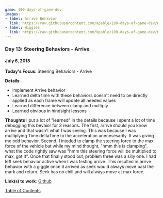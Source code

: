 ```yaml
---
game: 100-days-of-game-dev
images: 
- label: Arrive Behavior
  link: https://raw.githubusercontent.com/kpable/100-days-of-game-dev/master/images/day13-sb-arrive/arrive.gif
- label: Wiggles
  link: https://raw.githubusercontent.com/kpable/100-days-of-game-dev/master/images/day13-sb-arrive/wiggles.gif
---
```


<a name="day-13"></a>
### Day 13: Steering Behaviors - Arrive
#### July 6, 2018 

**Today's Focus**: Steering Behaviors - Arrive

**Details**:
  - Implement Arrive behavior
  - Learned delta time with these behaviors doesn't need to be directly applied as each frame will update all needed values
  - Learned difference between clamp and multiply
  - Learned obvious in hindsight lessons

**Thoughts** 
I put a lot of "learned" in the details because I spent a lot of time debugging this bevaior for 3 reasons. The first, arrive should you know arrive and that wasn't what I was seeing. This was because I was multiplying Time.deltaTime to the acceleration unecesesarily. It was giving me odd behavior. Second, I inteded to clamp the steering force to the max force of the vehicle but while my mind thought, "hmm this is clamping", what the code rightly saw was "hmm this steering force will be multiplied to max, got it". Once that finally stood out, problem three was a silly one. I had left seek behavior active when I was testing arrive. This resulted in arrive behavior with a giggle once it arrived as seek would always move past the mark and return. Seek has no chill and will always move at max force. 

<!-- 
**Examples**: 

#### Arrive Behavior
![Arrive Behavior](https://raw.githubusercontent.com/kpable/100-days-of-game-dev/master/images/day13-sb-arrive/arrive.gif)  

#### Wiggles
![Arrive and Seek Behavior = Wiggles](https://raw.githubusercontent.com/kpable/100-days-of-game-dev/master/images/day13-sb-arrive/wiggles.gif)  
 -->

**Link(s) to work**: [Github](https://github.com/Kpable/Kpable-Labs/tree/misc/steering-behavior/Assets/Misc/Steering%20Behaviors)

[Table of Contents](#toc)